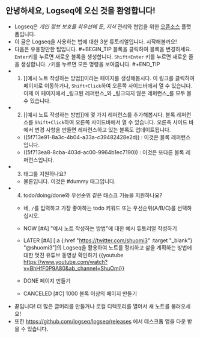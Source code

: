 ## 안녕하세요, Logseq에 오신 것을 환영합니다!
- Logseq은 _개인 정보 보호를 최우선에 둔_, _지식_ 관리와 협업을 위한 [오픈소스](https://github.com/logseq/logseq) 플랫폼입니다.
- 이 글은 Logseq을 사용하는 법에 대한 3분 튜토리얼입니다. 시작해볼까요!
- 다음은 유용할만한 팁입니다.
#+BEGIN_TIP
블록을 클릭하여 블록을 변경하세요.
`Enter`키를 누르면 새로운 블록을 생성합니다.
`Shift+Enter` 키를 누르면 새로운 줄을 생성합니다.
`/`키를 누르면 모든 명령을 보여줍니다.
#+END_TIP
- 1. [[예시 노트 작성하는 방법]]이라는 페이지를 생성해봅시다. 이 링크를 클릭하여 페이지로 이동하거나, `Shift+Click`하여 오른쪽 사이드바에서 열 수 있습니다. 이제 이 페이지에서 _링크된 레퍼런스_와 _링크되지 않은 레퍼런스_를 모두 볼 수 있습니다.
- 2. [[예시 노트 작성하는 방법]]에 몇 가지 레퍼런스를 추가해봅시다. 블록 레퍼런스를 `Shift+Click`하여 오른쪽 사이드바에서 열 수 있습니다. 오른측 사이드 바에서 변경 사항을 만들면 레퍼런스하고 있는 블록도 업데이트됩니다.
    - ((5f713e91-8a3c-4b04-a33a-c39482428e2d)) : 이것은 블록 레퍼런스입니다.
    - ((5f713ea8-8cba-403d-ac00-9964b1ec7190)) : 이것은 또다른 블록 레퍼런스입니다.
- 3. 태그를 지원하나요?
    - 물론입니다. 이것은 #dummy 태그입니다.
- 4. todo/doing/done와 우선순위 같은 태스크 기능을 지원하나요?
    - 네, `/`를 입력하고 가장 좋아하는 todo 키워드 또는 우선순위(A/B/C)를 선택하십시오.
    - NOW [#A] "예시 노트 작성하는 방법"에 대한 예시 튜토리얼 작성하기
    - LATER [#A] [:a {:href "https://twitter.com/shuomi3" :target "_blank"} "@shuomi3"]의 Logseq을 활용하여 노트를 정리하고 삶을 계획하는 방법에 대한 멋진 유튜브 동영상 확인하기
    {{youtube https://www.youtube.com/watch?v=BhHfF0P9A80&ab_channel=ShuOmi}}

    - DONE 페이지 만들기
    - CANCELED [#C] 1000 블록 이상의 페이지 만들기
- 끝입니다! 더 많은 글머리를 만들거나 로컬 디렉토리를 열어서 새 노트를 불러오세요!
- 또한 https://github.com/logseq/logseq/releases 에서 데스크톱 앱을 다운 받을 수 있습니다.
